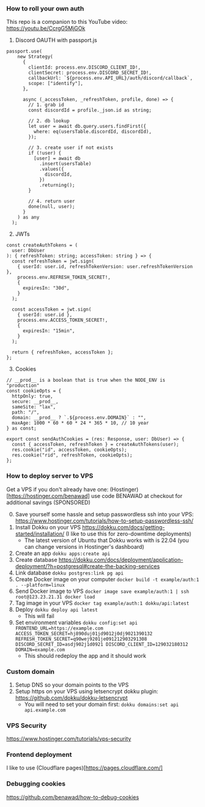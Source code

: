 ### How to roll your own auth

This repo is a companion to this YouTube video: https://youtu.be/CcrgG5MjGOk

1. Discord OAUTH with passport.js

```
passport.use(
    new Strategy(
      {
        clientId: process.env.DISCORD_CLIENT_ID!,
        clientSecret: process.env.DISCORD_SECRET_ID!,
        callbackUrl: `${process.env.API_URL}/auth/discord/callback`,
        scope: ["identify"],
      },

      async (_accessToken, _refreshToken, profile, done) => {
        // 1. grab id
        const discordId = profile._json.id as string;

        // 2. db lookup
        let user = await db.query.users.findFirst({
          where: eq(usersTable.discordId, discordId),
        });

        // 3. create user if not exists
        if (!user) {
          [user] = await db
            .insert(usersTable)
            .values({
              discordId,
            })
            .returning();
        }

        // 4. return user
        done(null, user);
      }
    ) as any
  );
```

2. JWTs

```
const createAuthTokens = (
  user: DbUser
): { refreshToken: string; accessToken: string } => {
  const refreshToken = jwt.sign(
    { userId: user.id, refreshTokenVersion: user.refreshTokenVersion },
    process.env.REFRESH_TOKEN_SECRET!,
    {
      expiresIn: "30d",
    }
  );

  const accessToken = jwt.sign(
    { userId: user.id },
    process.env.ACCESS_TOKEN_SECRET!,
    {
      expiresIn: "15min",
    }
  );

  return { refreshToken, accessToken };
};
```

3. Cookies

```
// __prod__ is a boolean that is true when the NODE_ENV is "production"
const cookieOpts = {
  httpOnly: true,
  secure: __prod__,
  sameSite: "lax",
  path: "/",
  domain: __prod__ ? `.${process.env.DOMAIN}` : "",
  maxAge: 1000 * 60 * 60 * 24 * 365 * 10, // 10 year
} as const;

export const sendAuthCookies = (res: Response, user: DbUser) => {
  const { accessToken, refreshToken } = createAuthTokens(user);
  res.cookie("id", accessToken, cookieOpts);
  res.cookie("rid", refreshToken, cookieOpts);
};
```

### How to deploy server to VPS

Get a VPS if you don't already have one: (Hostinger)[https://hostinger.com/benawad] use code BENAWAD at checkout for additional savings (SPONSORED)

0. Save yourself some hassle and setup passwordless ssh into your VPS: https://www.hostinger.com/tutorials/how-to-setup-passwordless-ssh/
1. Install Dokku on your VPS https://dokku.com/docs/getting-started/installation/ (I like to use this for zero-downtime deployments)
   - The latest version of Ubuntu that Dokku works with is 22.04 (you can change versions in Hostinger's dashboard)
2. Create an app `dokku apps:create api`
3. Create database https://dokku.com/docs/deployment/application-deployment/?h=postgresql#create-the-backing-services
4. Link database `dokku postgres:link pg api`
5. Create Docker image on your computer `docker build -t example/auth:1 . --platform=linux`
6. Send Docker image to VPS `docker image save example/auth:1 | ssh root@123.23.21.31 docker load`
7. Tag image in your VPS `docker tag example/auth:1 dokku/api:latest`
8. Deploy `dokku deploy api latest`
   - This will fail
9. Set environment variables `dokku config:set api FRONTEND_URL=https://example.com ACCESS_TOKEN_SECRET=hj890duj01jd9012j0dj9021390132 REFRESH_TOKEN_SECRET=q90wej9201je091212903291308 DISCORD_SECRET_ID=asdj902j1d0921 DISCORD_CLIENT_ID=129032180312 DOMAIN=example.com`
   - This should redeploy the app and it should work

### Custom domain

1. Setup DNS so your domain points to the VPS
2. Setup https on your VPS using letsencrypt dokku plugin: https://github.com/dokku/dokku-letsencrypt
   - You will need to set your domain first: `dokku domains:set api api.example.com`

### VPS Security

https://www.hostinger.com/tutorials/vps-security

### Frontend deployment

I like to use (Cloudflare pages)[https://pages.cloudflare.com/]

### Debugging cookies

https://github.com/benawad/how-to-debug-cookies
